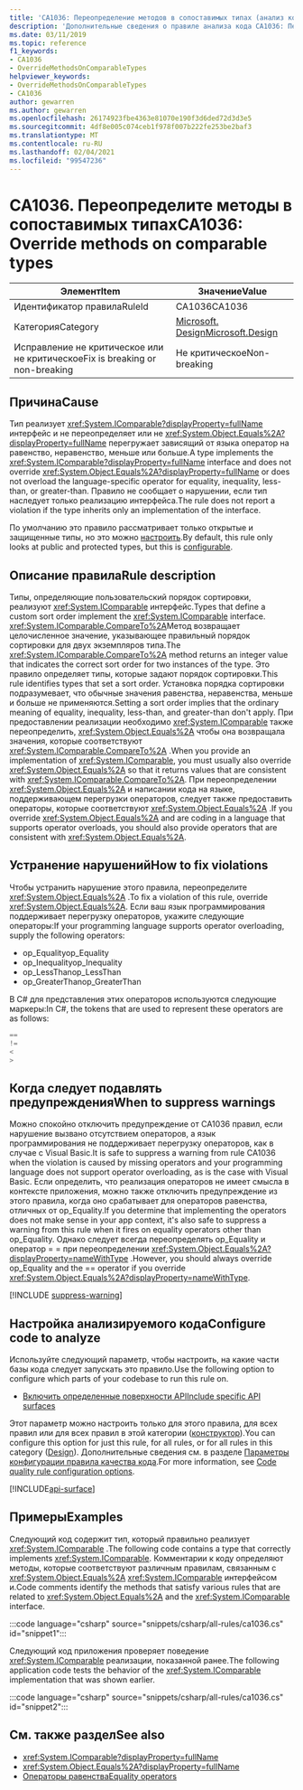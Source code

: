 ```yaml
---
title: 'CA1036: Переопределение методов в сопоставимых типах (анализ кода)'
description: 'Дополнительные сведения о правиле анализа кода CA1036: Переопределение методов в сопоставимых типах'
ms.date: 03/11/2019
ms.topic: reference
f1_keywords:
- CA1036
- OverrideMethodsOnComparableTypes
helpviewer_keywords:
- OverrideMethodsOnComparableTypes
- CA1036
author: gewarren
ms.author: gewarren
ms.openlocfilehash: 26174923fbe4363e81070e190f3d6ded72d3d3e5
ms.sourcegitcommit: 4df8e005c074ceb1f978f007b222fe253be2baf3
ms.translationtype: MT
ms.contentlocale: ru-RU
ms.lasthandoff: 02/04/2021
ms.locfileid: "99547236"
---
```

# <a name="ca1036-override-methods-on-comparable-types"></a><span data-ttu-id="91986-103">CA1036. Переопределите методы в сопоставимых типах</span><span class="sxs-lookup"><span data-stu-id="91986-103">CA1036: Override methods on comparable types</span></span>

| <span data-ttu-id="91986-104">Элемент</span><span class="sxs-lookup"><span data-stu-id="91986-104">Item</span></span>                                     | <span data-ttu-id="91986-105">Значение</span><span class="sxs-lookup"><span data-stu-id="91986-105">Value</span></span>            |
|------------------------------------------|------------------|
| <span data-ttu-id="91986-106">Идентификатор правила</span><span class="sxs-lookup"><span data-stu-id="91986-106">RuleId</span></span>                                   | <span data-ttu-id="91986-107">CA1036</span><span class="sxs-lookup"><span data-stu-id="91986-107">CA1036</span></span>           |
| <span data-ttu-id="91986-108">Категория</span><span class="sxs-lookup"><span data-stu-id="91986-108">Category</span></span>                                 | [<span data-ttu-id="91986-109">Microsoft. Design</span><span class="sxs-lookup"><span data-stu-id="91986-109">Microsoft.Design</span></span>](design-warnings.md) |
| <span data-ttu-id="91986-110">Исправление не критическое или не критическое</span><span class="sxs-lookup"><span data-stu-id="91986-110">Fix is breaking or non-breaking</span></span> | <span data-ttu-id="91986-111">Не критическое</span><span class="sxs-lookup"><span data-stu-id="91986-111">Non-breaking</span></span>     |

## <a name="cause"></a><span data-ttu-id="91986-112">Причина</span><span class="sxs-lookup"><span data-stu-id="91986-112">Cause</span></span>

<span data-ttu-id="91986-113">Тип реализует <xref:System.IComparable?displayProperty=fullName> интерфейс и не переопределяет или не <xref:System.Object.Equals%2A?displayProperty=fullName> перегружает зависящий от языка оператор на равенство, неравенство, меньше или больше.</span><span class="sxs-lookup"><span data-stu-id="91986-113">A type implements the <xref:System.IComparable?displayProperty=fullName> interface and does not override <xref:System.Object.Equals%2A?displayProperty=fullName> or does not overload the language-specific operator for equality, inequality, less-than, or greater-than.</span></span> <span data-ttu-id="91986-114">Правило не сообщает о нарушении, если тип наследует только реализацию интерфейса.</span><span class="sxs-lookup"><span data-stu-id="91986-114">The rule does not report a violation if the type inherits only an implementation of the interface.</span></span>

<span data-ttu-id="91986-115">По умолчанию это правило рассматривает только открытые и защищенные типы, но это можно [настроить](#configure-code-to-analyze).</span><span class="sxs-lookup"><span data-stu-id="91986-115">By default, this rule only looks at public and protected types, but this is [configurable](#configure-code-to-analyze).</span></span>

## <a name="rule-description"></a><span data-ttu-id="91986-116">Описание правила</span><span class="sxs-lookup"><span data-stu-id="91986-116">Rule description</span></span>

<span data-ttu-id="91986-117">Типы, определяющие пользовательский порядок сортировки, реализуют <xref:System.IComparable> интерфейс.</span><span class="sxs-lookup"><span data-stu-id="91986-117">Types that define a custom sort order implement the <xref:System.IComparable> interface.</span></span> <span data-ttu-id="91986-118"><xref:System.IComparable.CompareTo%2A>Метод возвращает целочисленное значение, указывающее правильный порядок сортировки для двух экземпляров типа.</span><span class="sxs-lookup"><span data-stu-id="91986-118">The <xref:System.IComparable.CompareTo%2A> method returns an integer value that indicates the correct sort order for two instances of the type.</span></span> <span data-ttu-id="91986-119">Это правило определяет типы, которые задают порядок сортировки.</span><span class="sxs-lookup"><span data-stu-id="91986-119">This rule identifies types that set a sort order.</span></span> <span data-ttu-id="91986-120">Установка порядка сортировки подразумевает, что обычные значения равенства, неравенства, меньше и больше не применяются.</span><span class="sxs-lookup"><span data-stu-id="91986-120">Setting a sort order implies that the ordinary meaning of equality, inequality, less-than, and greater-than don't apply.</span></span> <span data-ttu-id="91986-121">При предоставлении реализации необходимо <xref:System.IComparable> также переопределить, <xref:System.Object.Equals%2A> чтобы она возвращала значения, которые соответствуют <xref:System.IComparable.CompareTo%2A> .</span><span class="sxs-lookup"><span data-stu-id="91986-121">When you provide an implementation of <xref:System.IComparable>, you must usually also override <xref:System.Object.Equals%2A> so that it returns values that are consistent with <xref:System.IComparable.CompareTo%2A>.</span></span> <span data-ttu-id="91986-122">При переопределении <xref:System.Object.Equals%2A> и написании кода на языке, поддерживающем перегрузки операторов, следует также предоставить операторы, которые соответствуют <xref:System.Object.Equals%2A> .</span><span class="sxs-lookup"><span data-stu-id="91986-122">If you override <xref:System.Object.Equals%2A> and are coding in a language that supports operator overloads, you should also provide operators that are consistent with <xref:System.Object.Equals%2A>.</span></span>

## <a name="how-to-fix-violations"></a><span data-ttu-id="91986-123">Устранение нарушений</span><span class="sxs-lookup"><span data-stu-id="91986-123">How to fix violations</span></span>

<span data-ttu-id="91986-124">Чтобы устранить нарушение этого правила, переопределите <xref:System.Object.Equals%2A> .</span><span class="sxs-lookup"><span data-stu-id="91986-124">To fix a violation of this rule, override <xref:System.Object.Equals%2A>.</span></span> <span data-ttu-id="91986-125">Если ваш язык программирования поддерживает перегрузку операторов, укажите следующие операторы:</span><span class="sxs-lookup"><span data-stu-id="91986-125">If your programming language supports operator overloading, supply the following operators:</span></span>

- <span data-ttu-id="91986-126">op_Equality</span><span class="sxs-lookup"><span data-stu-id="91986-126">op_Equality</span></span>
- <span data-ttu-id="91986-127">op_Inequality</span><span class="sxs-lookup"><span data-stu-id="91986-127">op_Inequality</span></span>
- <span data-ttu-id="91986-128">op_LessThan</span><span class="sxs-lookup"><span data-stu-id="91986-128">op_LessThan</span></span>
- <span data-ttu-id="91986-129">op_GreaterThan</span><span class="sxs-lookup"><span data-stu-id="91986-129">op_GreaterThan</span></span>

<span data-ttu-id="91986-130">В C# для представления этих операторов используются следующие маркеры:</span><span class="sxs-lookup"><span data-stu-id="91986-130">In C#, the tokens that are used to represent these operators are as follows:</span></span>

```csharp
==
!=
<
>
```

## <a name="when-to-suppress-warnings"></a><span data-ttu-id="91986-131">Когда следует подавлять предупреждения</span><span class="sxs-lookup"><span data-stu-id="91986-131">When to suppress warnings</span></span>

<span data-ttu-id="91986-132">Можно спокойно отключить предупреждение от CA1036 правил, если нарушение вызвано отсутствием операторов, а язык программирования не поддерживает перегрузку операторов, как в случае с Visual Basic.</span><span class="sxs-lookup"><span data-stu-id="91986-132">It is safe to suppress a warning from rule CA1036 when the violation is caused by missing operators and your programming language does not support operator overloading, as is the case with Visual Basic.</span></span> <span data-ttu-id="91986-133">Если определить, что реализация операторов не имеет смысла в контексте приложения, можно также отключить предупреждение из этого правила, когда оно срабатывает для операторов равенства, отличных от op_Equality.</span><span class="sxs-lookup"><span data-stu-id="91986-133">If you determine that implementing the operators does not make sense in your app context, it's also safe to suppress a warning from this rule when it fires on equality operators other than op_Equality.</span></span> <span data-ttu-id="91986-134">Однако следует всегда переопределять op_Equality и оператор = = при переопределении <xref:System.Object.Equals%2A?displayProperty=nameWithType> .</span><span class="sxs-lookup"><span data-stu-id="91986-134">However, you should always override op_Equality and the == operator if you override <xref:System.Object.Equals%2A?displayProperty=nameWithType>.</span></span>

[!INCLUDE [suppress-warning](../../../../includes/code-analysis/suppress-warning.md)]

## <a name="configure-code-to-analyze"></a><span data-ttu-id="91986-135">Настройка анализируемого кода</span><span class="sxs-lookup"><span data-stu-id="91986-135">Configure code to analyze</span></span>

<span data-ttu-id="91986-136">Используйте следующий параметр, чтобы настроить, на какие части базы кода следует запускать это правило.</span><span class="sxs-lookup"><span data-stu-id="91986-136">Use the following option to configure which parts of your codebase to run this rule on.</span></span>

- [<span data-ttu-id="91986-137">Включить определенные поверхности API</span><span class="sxs-lookup"><span data-stu-id="91986-137">Include specific API surfaces</span></span>](#include-specific-api-surfaces)

<span data-ttu-id="91986-138">Этот параметр можно настроить только для этого правила, для всех правил или для всех правил в этой категории ([конструктор](design-warnings.md)).</span><span class="sxs-lookup"><span data-stu-id="91986-138">You can configure this option for just this rule, for all rules, or for all rules in this category ([Design](design-warnings.md)).</span></span> <span data-ttu-id="91986-139">Дополнительные сведения см. в разделе [Параметры конфигурации правила качества кода](../code-quality-rule-options.md).</span><span class="sxs-lookup"><span data-stu-id="91986-139">For more information, see [Code quality rule configuration options](../code-quality-rule-options.md).</span></span>

[!INCLUDE[api-surface](~/includes/code-analysis/api-surface.md)]

## <a name="examples"></a><span data-ttu-id="91986-140">Примеры</span><span class="sxs-lookup"><span data-stu-id="91986-140">Examples</span></span>

<span data-ttu-id="91986-141">Следующий код содержит тип, который правильно реализует <xref:System.IComparable> .</span><span class="sxs-lookup"><span data-stu-id="91986-141">The following code contains a type that correctly implements <xref:System.IComparable>.</span></span> <span data-ttu-id="91986-142">Комментарии к коду определяют методы, которые соответствуют различным правилам, связанным с <xref:System.Object.Equals%2A> <xref:System.IComparable> интерфейсом и.</span><span class="sxs-lookup"><span data-stu-id="91986-142">Code comments identify the methods that satisfy various rules that are related to <xref:System.Object.Equals%2A> and the <xref:System.IComparable> interface.</span></span>

:::code language="csharp" source="snippets/csharp/all-rules/ca1036.cs" id="snippet1":::

<span data-ttu-id="91986-143">Следующий код приложения проверяет поведение <xref:System.IComparable> реализации, показанной ранее.</span><span class="sxs-lookup"><span data-stu-id="91986-143">The following application code tests the behavior of the <xref:System.IComparable> implementation that was shown earlier.</span></span>

:::code language="csharp" source="snippets/csharp/all-rules/ca1036.cs" id="snippet2":::

## <a name="see-also"></a><span data-ttu-id="91986-144">См. также раздел</span><span class="sxs-lookup"><span data-stu-id="91986-144">See also</span></span>

- <xref:System.IComparable?displayProperty=fullName>
- <xref:System.Object.Equals%2A?displayProperty=fullName>
- [<span data-ttu-id="91986-145">Операторы равенства</span><span class="sxs-lookup"><span data-stu-id="91986-145">Equality operators</span></span>](../../../standard/design-guidelines/equality-operators.md)
